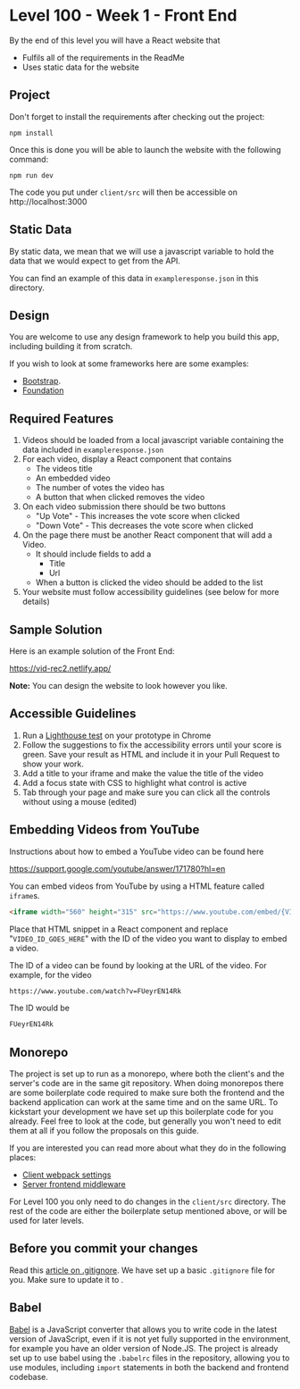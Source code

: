 # Level 100 - Week 1 - Front End

By the end of this level you will have a React website that

- Fulfils all of the requirements in the ReadMe
- Uses static data for the website

## Project

Don't forget to install the requirements after checking out the project:

```
npm install
```

Once this is done you will be able to launch the website with the following command:

```
npm run dev
```

The code you put under `client/src` will then be accessible on http://localhost:3000

## Static Data

By static data, we mean that we will use a javascript variable to hold the data that we would expect to get from the API.

You can find an example of this data in `exampleresponse.json` in this directory.

## Design

You are welcome to use any design framework to help you build this app, including building it from scratch.

If you wish to look at some frameworks here are some examples:

* [Bootstrap](https://getbootstrap.com/docs/5.3/getting-started/introduction/).
* [Foundation](https://get.foundation/sites/docs/installation.html)

## Required Features

1. Videos should be loaded from a local javascript variable containing the data included in `exampleresponse.json`
2. For each video, display a React component that contains
   - The videos title
   - An embedded video
   - The number of votes the video has
   - A button that when clicked removes the video
3. On each video submission there should be two buttons
   - "Up Vote" - This increases the vote score when clicked
   - "Down Vote" - This decreases the vote score when clicked
4. On the page there must be another React component that will add a Video.
   - It should include fields to add a
     - Title
     - Url
   - When a button is clicked the video should be added to the list
5. Your website must follow accessibility guidelines (see below for more details)

## Sample Solution

Here is an example solution of the Front End:

https://vid-rec2.netlify.app/

**Note:** You can design the website to look however you like.

## Accessible Guidelines

1. Run a [Lighthouse test](https://supercooldesign.co.uk/blog/how-to-run-a-lighthouse-audit) on your prototype in Chrome
2. Follow the suggestions to fix the accessibility errors until your score is green. Save your result as HTML and include it in your Pull Request to show your work.
3. Add a title to your iframe and make the value the title of the video
4. Add a focus state with CSS to highlight what control is active
5. Tab through your page and make sure you can click all the controls without using a mouse (edited)

## Embedding Videos from YouTube

Instructions about how to embed a YouTube video can be found here

https://support.google.com/youtube/answer/171780?hl=en

You can embed videos from YouTube by using a HTML feature called `iframe`s.

```HTML
<iframe width="560" height="315" src="https://www.youtube.com/embed/{VIDEO_ID_GOES_HERE}" title="YouTube video player" frameBorder="0" allow="accelerometer; autoplay; clipboard-write; encrypted-media; gyroscope; picture-in-picture" allowFullScreen></iframe>
```

Place that HTML snippet in a React component and replace "`VIDEO_ID_GOES_HERE`" with the ID of the video you want to display to embed a video.

The ID of a video can be found by looking at the URL of the video. For example, for the video

```html
https://www.youtube.com/watch?v=FUeyrEN14Rk
```

The ID would be

```html
FUeyrEN14Rk
```

## Monorepo

The project is set up to run as a monorepo, where both the client's and the server's code are in the same git repository. When doing monorepos there are some boilerplate code required to make sure both the frontend and the backend application can work at the same time and on the same URL. To kickstart your development we have set up this boilerplate code for you already. Feel free to look at the code, but generally you won't need to edit them at all if you follow the proposals on this guide.

If you are interested you can read more about what they do in the following places:

- [Client webpack settings](../client/webpack)
- [Server frontend middleware](../server/app.js)

For Level 100 you only need to do changes in the `client/src` directory. The rest of the code are either the boilerplate setup mentioned above, or will be used for later levels.

## Before you commit your changes

Read this [article on .gitignore](https://sabe.io/blog/git-ignore-node_modules). We have set up a basic `.gitignore` file for you. Make sure to update it to .

## Babel

[Babel](https://babeljs.io/docs/) is a JavaScript converter that allows you to write code in the latest version of JavaScript, even if it is not yet fully supported in the environment, for example you have an older version of Node.JS. The project is already set up to use babel using the `.babelrc` files in the repository, allowing you to use modules, including `import` statements in both the backend and frontend codebase.
